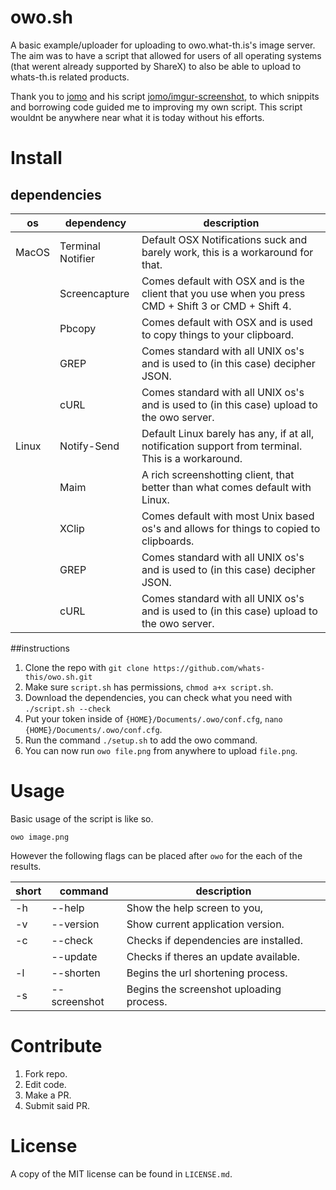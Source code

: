 # owo.sh

A basic example/uploader for uploading to owo.what-th.is's image server. The aim was to have a script that allowed for users of all operating systems (that werent already supported by ShareX) to also be able to upload to whats-th.is related products. 

Thank you to [jomo](https://github.com/jomo/) and his script [jomo/imgur-screenshot](https://github.com/jomo/imgur-screenshot), to which snippits and borrowing code guided me to improving my own script. This script wouldnt be anywhere near what it is today without his efforts.

# Install

## dependencies

| os         	 | dependency                   | description
|--------------- |----------------------------- |-----------------------------------------------------------------------------------------------------
| MacOS     	 | Terminal Notifier            | Default OSX Notifications suck and barely work, this is a workaround for that.
|      	     	 | Screencapture                | Comes default with OSX and is the client that you use when you press CMD + Shift 3 or CMD + Shift 4.
|      	      	 | Pbcopy                       | Comes default with OSX and is used to copy things to your clipboard.
|      	     	 | GREP                         | Comes standard with all UNIX os's and is used to (in this case) decipher JSON.
|      	     	 | cURL                         | Comes standard with all UNIX os's and is used to (in this case) upload to the owo server.
| Linux     	 | Notify-Send                  | Default Linux barely has any, if at all, notification support from terminal. This is a workaround.
|       	     | Maim                         | A rich screenshotting client, that better than what comes default with Linux.
|     	     	 | XClip                        | Comes default with most Unix based os's and allows for things to copied to clipboards.
|      	     	 | GREP                         | Comes standard with all UNIX os's and is used to (in this case) decipher JSON.
|     	      	 | cURL                         | Comes standard with all UNIX os's and is used to (in this case) upload to the owo server.

##instructions

1. Clone the repo with `git clone https://github.com/whats-this/owo.sh.git`
2. Make sure `script.sh` has permissions, `chmod a+x script.sh`.
3. Download the dependencies, you can check what you need with `./script.sh --check`
4. Put your token inside of `{HOME}/Documents/.owo/conf.cfg`, `nano {HOME}/Documents/.owo/conf.cfg`.
5. Run the command `./setup.sh` to add the owo command.
6. You can now run `owo file.png` from anywhere to upload `file.png`.

# Usage

Basic usage of the script is like so.

```shell
owo image.png
```

However the following flags can be placed after `owo` for the each of the results.

| short | command      	| description                              	|
| ----- |--------------	|------------------------------------------	|
| -h    | --help       	| Show the help screen to you,             	|
| -v    | --version    	| Show current application version.        	|
| -c    | --check      	| Checks if dependencies are installed.    	|
|       | --update     	| Checks if theres an update available.    	|
| -l    | --shorten    	| Begins the url shortening process.       	|
| -s    | --screenshot 	| Begins the screenshot uploading process. 	|

# Contribute

1. Fork repo.
2. Edit code.
3. Make a PR.
4. Submit said PR.

# License

A copy of the MIT license can be found in `LICENSE.md`.
